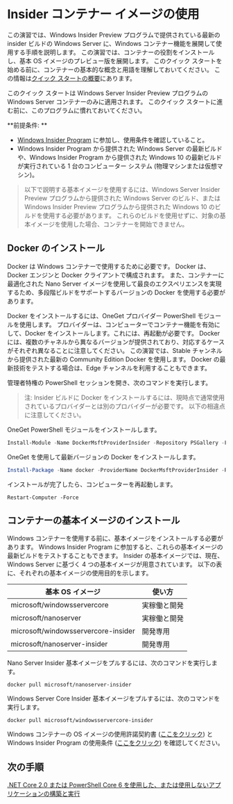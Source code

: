# Insider コンテナー イメージの使用

この演習では、Windows Insider Preview プログラムで提供されている最新の insider ビルドの Windows Server に、Windows コンテナー機能を展開して使用する手順を説明します。 この演習では、コンテナーの役割をインストールし、基本 OS イメージのプレビュー版を展開します。 このクイック スタートを始める前に、コンテナーの基本的な概念と用語を理解しておいてください。 この情報は[クイック スタートの概要](./index.md)にあります。

このクイック スタートは Windows Server Insider Preview プログラムの Windows Server コンテナーのみに適用されます。 このクイック スタートに進む前に、このプログラムに慣れておいてください。

**前提条件: **

- [Windows Insider Program](https://insider.windows.com/GettingStarted) に参加し、使用条件を確認していること。 
- Windows Insider Program から提供された Windows Server の最新ビルドや、Windows Insider Program から提供された Windows 10 の最新ビルドが実行されている 1 台のコンピューター システム (物理マシンまたは仮想マシン)。

>以下で説明する基本イメージを使用するには、Windows Server Insider Preview プログラムから提供された Windows Server のビルド、または Windows Insider Preview プログラムから提供された Windows 10 のビルドを使用する必要があります。 これらのビルドを使用せずに、対象の基本イメージを使用した場合、コンテナーを開始できません。

## Docker のインストール
Docker は Windows コンテナーで使用するために必要です。 Docker は、Docker エンジンと Docker クライアントで構成されます。 また、コンテナーに最適化された Nano Server イメージを使用して最良のエクスペリエンスを実現するため、多段階ビルドをサポートするバージョンの Docker を使用する必要があります。

Docker をインストールするには、OneGet プロバイダー PowerShell モジュールを使用します。 プロバイダーは、コンピューターでコンテナー機能を有効にして、Docker をインストールします。これには、再起動が必要です。 Docker には、複数のチャネルから異なるバージョンが提供されており、対応するケースがそれぞれ異なることに注意してください。 この演習では、Stable チャンネルから提供された最新の Community Edition Docker を使用します。 Docker の最新技術をテストする場合は、Edge チャンネルを利用することもできます。 

管理者特権の PowerShell セッションを開き、次のコマンドを実行します。

>注: Insider ビルドに Docker をインストールするには、現時点で通常使用されているプロバイダーとは別のプロバイダーが必要です。 以下の相違点に注意してください。

OneGet PowerShell モジュールをインストールします。
```powershell
Install-Module -Name DockerMsftProviderInsider -Repository PSGallery -Force
```
OneGet を使用して最新バージョンの Docker をインストールします。
```powershell
Install-Package -Name docker -ProviderName DockerMsftProviderInsider -RequiredVersion 17.06.0-ce
```
インストールが完了したら、コンピューターを再起動します。
```none
Restart-Computer -Force
```

## コンテナーの基本イメージのインストール

Windows コンテナーを使用する前に、基本イメージをインストールする必要があります。 Windows Insider Program に参加すると、これらの基本イメージの最新ビルドをテストすることもできます。 Insider の基本イメージでは、現在、Windows Server に基づく 4 つの基本イメージが用意されています。 以下の表に、それぞれの基本イメージの使用目的を示します。

| 基本 OS イメージ                       | 使い方                      |
|-------------------------------------|----------------------------|
| microsoft/windowsservercore         | 実稼働と開発 |
| microsoft/nanoserver                | 実稼働と開発 |
| microsoft/windowsservercore-insider | 開発専用           |
| microsoft/nanoserver-insider        | 開発専用           |

Nano Server Insider 基本イメージをプルするには、次のコマンドを実行します。

```none
docker pull microsoft/nanoserver-insider
```

Windows Server Core Insider 基本イメージをプルするには、次のコマンドを実行します。

```none
docker pull microsoft/windowsservercore-insider
```

Windows コンテナーの OS イメージの使用許諾契約書 ([ここをクリック](../EULA.md )) と Windows Insider Program の使用条件 ([ここをクリック](https://www.microsoft.com/en-us/software-download/windowsinsiderpreviewserver)) を確認してください。 

## 次の手順

[.NET Core 2.0 または PowerShell Core 6 を使用した、または使用しないアプリケーションの構築と実行](./Nano-RS3-.NET-Core-and-PS.md)
